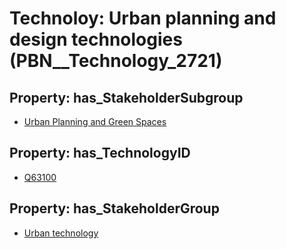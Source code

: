 # Technoloy: __Urban planning and design technologies__ (PBN__Technology_2721)

## Property: has_StakeholderSubgroup

* [Urban Planning and Green Spaces](PBN__TechSubgroup_85)

## Property: has_TechnologyID

* [Q63100](Q63100)

## Property: has_StakeholderGroup

* [Urban technology](PBN__TechGroup_14)

